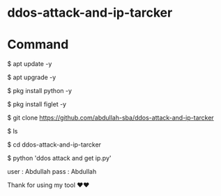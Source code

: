 # ddos-attack-and-ip-tarcker

# Command 

$ apt update -y

$ apt upgrade -y

$ pkg install python -y

$ pkg install figlet -y

$ git clone https://github.com/abdullah-sba/ddos-attack-and-ip-tarcker

$ ls

$ cd ddos-attack-and-ip-tarcker

$ python 'ddos attack and get ip.py'

user : Abdullah
pass : Abdullah

Thank for using my tool ❤️❤️


